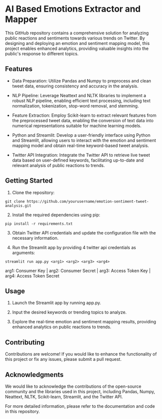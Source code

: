 # AI Based Emotions Extractor and Mapper
This GitHub repository contains a comprehensive solution for analyzing public reactions and sentiments towards various trends on Twitter. By designing and deploying an emotion and sentiment mapping model, this project enables enhanced analytics, providing valuable insights into the public's response to different topics.

## Features
* Data Preparation: Utilize Pandas and Numpy to preprocess and clean tweet data, ensuring consistency and accuracy in the analysis.

* NLP Pipeline: Leverage Neattext and NLTK libraries to implement a robust NLP pipeline, enabling efficient text processing, including text normalization, tokenization, stop-word removal, and stemming.

* Feature Extraction: Employ Scikit-learn to extract relevant features from the preprocessed tweet data, enabling the conversion of text data into numerical representations suitable for machine learning models.

* Python and Streamlit: Develop a user-friendly interface using Python and Streamlit, allowing users to interact with the emotion and sentiment mapping model and obtain real-time keyword-based tweet analysis.

* Twitter API Integration: Integrate the Twitter API to retrieve live tweet data based on user-defined keywords, facilitating up-to-date and relevant analysis of public reactions to trends.

## Getting Started
1. Clone the repository:
```http
git clone https://github.com/yourusername/emotion-sentiment-tweet-analysis.git
```

2. Install the required dependencies using pip:
```http
pip install -r requirements.txt
```

3. Obtain Twitter API credentials and update the configuration file with the necessary information.

4. Run the Streamlit app by providing 4 twitter api credentials as arguments:
```http
streamlit run app.py <arg1> <arg2> <arg3> <arg4>
```
arg1: Consumer Key | arg2: Consumer Secret | arg3: Access Token Key | arg4: Access Token Secret

## Usage
1. Launch the Streamlit app by running app.py.

2. Input the desired keywords or trending topics to analyze.

3. Explore the real-time emotion and sentiment mapping results, providing enhanced analytics on public reactions to trends.

## Contributing
Contributions are welcome! If you would like to enhance the functionality of this project or fix any issues, please submit a pull request.

## Acknowledgments
We would like to acknowledge the contributions of the open-source community and the libraries used in this project, including Pandas, Numpy, Neattext, NLTK, Scikit-learn, Streamlit, and the Twitter API.

For more detailed information, please refer to the documentation and code in this repository.

